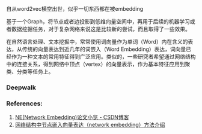 自从word2vec横空出世，似乎一切东西都在被embedding

基于一个Graph，将节点或者边投影到低维向量空间中，再用于后续的机器学习或者数据挖掘任务，对于复杂网络来说这是比较新的尝试，而且取得了一些效果。 

在自然语言处理、文本挖掘中，常常使用词向量作为单词（Word）内在含义的表达，从传统的向量表达到近几年的词嵌入（Word Embedding）表达，词向量已经作为一种文本的常用特征得到广泛应用。类似的，一些研究者希望通过网络结构中的连接关系，得到网络中顶点（vertex）的向量表示，作为基本特征应用到聚类、分类等任务上。


### Deepwalk


### References:
1. [NE(Network Embedding)论文小览 - CSDN博客](http://blog.csdn.net/dark_scope/article/details/74279582)
2. [网络结构中节点嵌入向量表达（network embedding）方法介绍](https://zhuanlan.zhihu.com/p/26302789)
